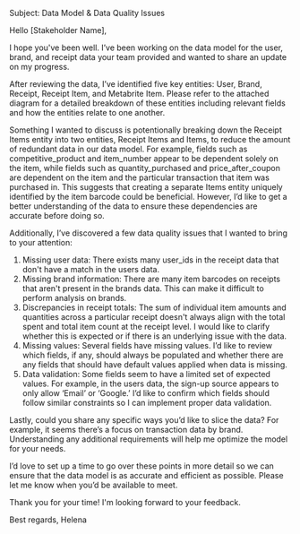Subject: Data Model & Data Quality Issues

Hello [Stakeholder Name],

I hope you've been well. I’ve been working on the data model for the user, brand, and receipt data your team provided and wanted to share an update on my progress.

After reviewing the data, I’ve identified five key entities: User, Brand, Receipt, Receipt Item, and Metabrite Item. Please refer to the attached diagram for a detailed breakdown of these entities including relevant fields and how the entities relate to one another.

Something I wanted to discuss is potentionally breaking down the Receipt Items entity into two entities, Receipt Items and Items, to reduce the amount of redundant data in our data model. For example, fields such as competitive_product and item_number appear to be dependent solely on the item, while fields such as quantity_purchased and price_after_coupon are dependent on the item and the particular transaction that item was purchased in. This suggests that creating a separate Items entity uniquely identified by the item barcode could be beneficial. However, I’d like to get a better understanding of the data to ensure these dependencies are accurate before doing so.

Additionally, I’ve discovered a few data quality issues that I wanted to bring to your attention:

1. Missing user data: There exists many user_ids in the receipt data that don't have a match in the users data.
2. Missing brand information: There are many item barcodes on receipts that aren't present in the brands data. This can make it difficult to perform analysis on brands.
3. Discrepancies in receipt totals: The sum of individual item amounts and quantities across a particular receipt doesn't always align with the total spent and total item count at the receipt level. I would like to clarify whether this is expected or if there is an underlying issue with the data.
4. Missing values: Several fields have missing values. I’d like to review which fields, if any, should always be populated and whether there are any fields that should have default values applied when data is missing.
5. Data validation: Some fields seem to have a limited set of expected values. For example, in the users data, the sign-up source appears to only allow ‘Email’ or ‘Google.’ I’d like to confirm which fields should follow similar constraints so I can implement proper data validation.

Lastly, could you share any specific ways you’d like to slice the data? For example, it seems there’s a focus on transaction data by brand. Understanding any additional requirements will help me optimize the model for your needs.

I’d love to set up a time to go over these points in more detail so we can ensure that the data model is as accurate and efficient as possible. Please let me know when you’d be available to meet.

Thank you for your time! I'm looking forward to your feedback.

Best regards,
Helena
